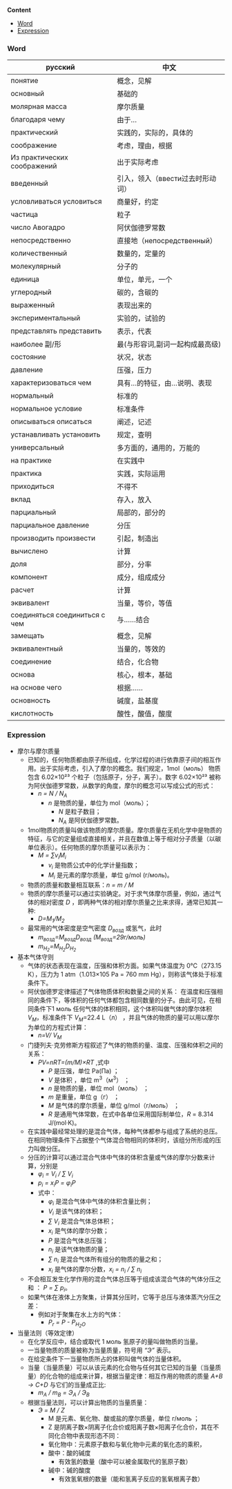 **Content**
- [Word](#word)
- [Expression](#expression)

### Word

| русский                 | 中文              |
|-------------------------|-------------------|
| понятие                 | 概念，见解 |
| основный    		   	  | 基础的 |
| молярная масса  		  | 摩尔质量 |
| благодаря чему   		  | 由于… |
| практический    		  | 实践的，实际的，具体的 |
| соображение    		  | 考虑，理由，根据 |
| Из практических соображений | 出于实际考虑 |
| введенный    			  | 引入，领入（ввести过去时形动词） |
| условливаться условиться | 商量好，约定 |
| частица     			  | 粒子 |
| число Авогадро    	  | 阿伏伽德罗常数 |
| непосредственно   	  | 直接地（непосредственный） |
| количественный    	  | 数量的，定量的 |
| молекулярный  		  | 分子的 |
| единица     			  | 单位，单元，一个 |
| углеродный    		  | 碳的，含碳的 |
| выраженный    		  | 表现出来的 |
| экспериментальный    	  | 实验的，试验的 |
| представлять представить | 表示，代表 |
| наиболее 副/形  		  | 最(与形容词,副词一起构成最高级) |
| состояние   			  | 状况，状态 |
| давление    		      | 压强，压力 |
| характеризоваться чем   | 具有…的特征，由…说明、表现 |
| нормальный    		  | 标准的 |
| нормальное условие      | 标准条件 |
| описываться описаться   | 阐述，记述 |
| устанавливать установить | 规定，查明 |
| универсальный           | 多方面的，通用的，万能的 |
| на практике    		  | 在实践中 |
| практика    		      | 实践，实际运用 |
| приходиться     		  | 不得不 |
| вклад    				  | 存入，放入 |
| парциальный     		  | 局部的，部分的 |
| парциальное давление    | 分压 |
| производить произвести  | 引起，制造出 |
| вычислено     		  | 计算 |
| доля    				  | 部分，分率 |
| компонент    			  | 成分，组成成分 |
| расчет    			  | 计算 |
| эквивалент   			  | 当量，等价，等值 |
| соединяться соединиться с чем | 与……结合 |
| замещать    			  | 概念，见解 |
| эквивалентный   		  | 当量的，等效的 |
| соединение   			  | 结合，化合物 |
| основа    			  | 核心，根本，基础 |
| на основе чего   		  | 根据…… |
| основность   			  | 碱度，盐基度 |
| кислотность    		  | 酸性，酸值，酸度 |

### Expression

- 摩尔与摩尔质量
  - 已知的，任何物质都由原子所组成，化学过程的进行依靠原子间的相互作用。出于实际考虑，引入了摩尔的概念。我们规定，1mol（моль） 物质包含 6.02×10²³ 个粒子（包括原子，分子，离子）。数字 6.02×10²³ 被称为阿伏伽德罗常数，从数学的角度，摩尔的概念可以写成公式的形式：
    - *n = N / N<sub>A</sub>*
      - *n* 是物质的量，单位为 mol（моль）；
	    - *N* 是粒子数目；
	    - *N<sub>A</sub>* 是阿伏伽德罗常数。
  - 1mol物质的质量叫做该物质的摩尔质量。摩尔质量在无机化学中是物质的特征，与它的定量组成直接相关，并且在数值上等于相对分子质量（以碳单位表示）。任何物质的摩尔质量可以表示为：
    - *M = ∑v<sub>i</sub>M<sub>i</sub>*
      - *v<sub>i</sub>* 是物质公式中的化学计量指数；
      - *M<sub>i</sub>* 是元素的摩尔质量，单位 g/mol (г/моль)。
  - 物质的质量和数量相互联系：*n = m / M*
  - 物质的摩尔质量可以通过实验确定。对于求气体摩尔质量，例如，通过气体的相对密度 *D* ，即两种气体的相对摩尔质量之比来求得，通常已知其一种:
    - *D=M<sub>1</sub>/M<sub>2</sub>*
  - 最常用的气体密度是空气密度 *D<sub>возд</sub>* 或氢气，此时
    - *m<sub>возд</sub>=М<sub>возд</sub>D<sub>возд</sub> (М<sub>возд</sub>=29г/моль)*
    - *m<sub>H<sub>2</sub></sub>=М<sub>H<sub>2</sub></sub>D<sub>H<sub>2</sub></sub>*
- 基本气体守则
  - 气体的状态表现在温度，压强和体积方面。如果气体温度为 0℃（273.15 K），压力为 1 atm（1.013×105 Pa = 760 mm Hg），则称该气体处于标准条件下。
  - 阿伏伽德罗定律描述了气体物质体积和数量之间的关系： 在温度和压强相同的条件下，等体积的任何气体都包含相同数量的分子。由此可见，在相同条件下1 моль 任何气体的体积相同，这个体积叫做气体的摩尔体积 *V<sub>M</sub>*，标准条件下 *V<sub>M</sub>*=22.4 L（л） ，并且气体的物质的量可以用以摩尔为单位的方程式计算：
    - *n=V/ V<sub>M</sub>*
  - 门捷列夫·克劳修斯方程叙述了气体的物质的量、温度、压强和体积之间的关系：
	- *PV=nRT=(m/M)×RT* ,式中
	  - *P* 是压强，单位 Pa(Па) ；
	  - *V* 是体积 ，单位 m<sup>3</sup>（м<sup>3</sup>） ；
	  - *n* 是物质的量，单位 mol（моль） ；
	  - *m* 是重量，单位 g（г） ；
	  - *M* 是气体的摩尔质量，单位 g/mol（г/моль） ；
	  - *R* 是通用气体常数，在式中各单位采用国际制单位，*R* = 8.314 J/(mol·K)。
  - 在实践中最经常处理的是混合气体，每种气体都参与组成了系统的总压。在相同物理条件下占据整个气体混合物相同的体积时，该组分所形成的压力叫做分压。
  - 分压的计算可以通过混合气体中气体的体积含量或气体的摩尔分数来计算，分别是
    - *φ<sub>i</sub> = V<sub>i</sub> / ∑ V<sub>i</sub>*
    - *p<sub>i</sub> = x<sub>i</sub>P = φ<sub>i</sub>P*
    - 式中：
	  - *φ<sub>i</sub>* 是混合气体中气体的体积含量比例；
	  - *V<sub>i</sub>* 是该气体的体积；
	  - *∑ V<sub>i</sub>* 是混合气体总体积；
	  - *x<sub>i</sub>* 是气体的摩尔分数；
	  - *P* 是混合气体总压强；
	  - *n<sub>i</sub>* 是该气体物质的量；
	  - *∑ n<sub>i</sub>* 是混合气体所有组分的物质的量之和；
	  - *x<sub>i</sub>* 是气体的摩尔分数，*x<sub>i</sub> = n<sub>i</sub> / ∑ n<sub>i</sub>*
  - 不会相互发生化学作用的混合气体总压等于组成该混合气体的气体分压之和 ： *P = ∑ p<sub>i</sub>*。
  - 如果气体在液体上方聚集，计算其分压时，它等于总压与液体蒸汽分压之差：
    - 例如对于聚集在水上方的气体：
      - *P<sub>r</sub> = P - P<sub>H<sub>2</sub>O</sub>*
- 当量法则（等效定律）
  - 在化学反应中，结合或取代 1 моль 氢原子的量叫做物质的当量。
  - 一当量物质的质量被称为当量质量，符号用 *“Э”* 表示。
  - 在给定条件下一当量物质所占的体积叫做气体的当量体积。
  - 当量（当量质量）可以从该元素的化合物与任何其它已知的当量（当量质量）的化合物的组成来计算，根据当量定律：相互作用的物质的质量 *A+B → C+D* 与它们的当量成正比:
    - *m<sub>A</sub> / m<sub>B</sub> = Э<sub>A</sub> / Э<sub>B</sub>*
  - 根据当量法则，可以计算出物质的当量质量：
    - *Э = M / Z*
	  - M 是元素、氧化物、酸或盐的摩尔质量，单位 г/моль ；
	  - Z 是阴离子数×阴离子化合价或阳离子数×阳离子化合价，其在不同化合物中表现形态不同：
      - 氧化物中：元素原子数和与氧化物中元素的氧化态的乘积，
      - 酸中：酸的碱度
        - 有效氢的数量（酸中可以被金属取代的氢原子数）
      - 碱中：碱的酸度
        - 有效氢氧根的数量（能和氢离子反应的氢氧根离子数）
